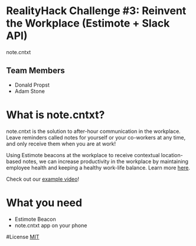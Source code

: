 # RealityHack Challenge #3: Reinvent the Workplace (Estimote + Slack API)
note.cntxt

Team Members
-----
- Donald Propst
- Adam Stone

# What is note.cntxt?
note.cntxt is the solution to after-hour communication in the workplace.
Leave reminders called notes for yourself or your co-workers at any time, and only receive them when you are at work!

Using Estimote beacons at the workplace to receive contextual location-based notes, we can increase productivity in the
workplace by maintaining employee health and keeping a healthy work-life balance. Learn more [here](http://www.ibtimes.com/after-hours-use-work-email-may-finally-see-some-labor-regulations-1940882).

Check out our [example video](https://www.youtube.com/watch?v=Vrnj6mAfUhk)!

# What you need

- Estimote Beacon
- note.cntxt app on your phone

#License
[MIT](https://github.com/donniepropst/note.cntxt/blob/master/license.txt)
